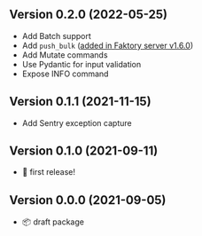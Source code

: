 ## Version 0.2.0 (2022-05-25)
- Add Batch support
- Add `push_bulk` ([added in Faktory server v1.6.0](https://github.com/contribsys/faktory/commit/84945864873474910cd564ed1aed4f740d04bf08))
- Add Mutate commands
- Use Pydantic for input validation
- Expose INFO command

## Version 0.1.1 (2021-11-15)
- Add Sentry exception capture

## Version 0.1.0 (2021-09-11)
- 🎉 first release!

## Version 0.0.0 (2021-09-05)
- 📦 draft package
